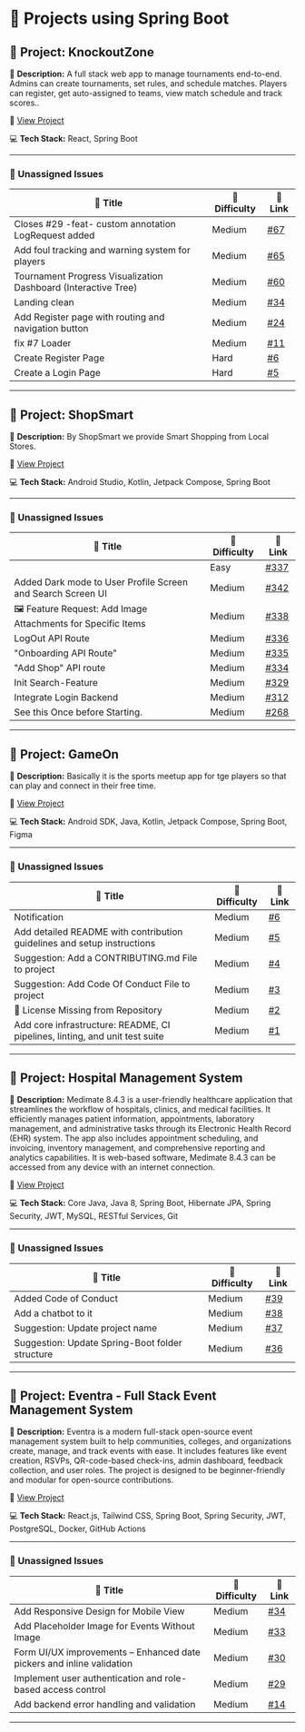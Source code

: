 # 🚀 Projects using Spring Boot

## 📌 Project: KnockoutZone

📝 **Description:** A full stack web app to manage tournaments end-to-end. Admins can create tournaments, set rules, and schedule matches. Players can register, get auto-assigned to teams, view match schedule and track scores..

🔗 [View Project](https://github.com/Ayush0316/KnockoutZone)

💻 **Tech Stack:** React, Spring Boot

---

### 🐛 Unassigned Issues

| 🔖 Title | 🎯 Difficulty | 🔗 Link |
|----------|----------------|---------|
| Closes #29 -feat- custom annotation LogRequest added | Medium | [#67](https://github.com/Ayush0316/KnockoutZone/pull/67) |
| Add foul tracking and warning system for players | Medium | [#65](https://github.com/Ayush0316/KnockoutZone/issues/65) |
| Tournament Progress Visualization Dashboard (Interactive Tree) | Medium | [#60](https://github.com/Ayush0316/KnockoutZone/issues/60) |
| Landing clean | Medium | [#34](https://github.com/Ayush0316/KnockoutZone/pull/34) |
| Add Register page with routing and navigation button | Medium | [#24](https://github.com/Ayush0316/KnockoutZone/pull/24) |
| fix #7 Loader | Medium | [#11](https://github.com/Ayush0316/KnockoutZone/pull/11) |
| Create Register Page | Hard | [#6](https://github.com/Ayush0316/KnockoutZone/issues/6) |
| Create a Login Page | Hard | [#5](https://github.com/Ayush0316/KnockoutZone/issues/5) |

---

## 📌 Project: ShopSmart

📝 **Description:** By ShopSmart we provide Smart Shopping from Local Stores.

🔗 [View Project](https://github.com/yuvrajsinghgmx/ShopSmart)

💻 **Tech Stack:** Android Studio, Kotlin, Jetpack Compose, Spring Boot

---

### 🐛 Unassigned Issues

| 🔖 Title | 🎯 Difficulty | 🔗 Link |
|----------|----------------|---------|
|  | Easy | [#337](https://github.com/yuvrajsinghgmx/ShopSmart/issues/337) |
| Added Dark mode to User Profile Screen and Search Screen UI | Medium | [#342](https://github.com/yuvrajsinghgmx/ShopSmart/pull/342) |
| 🖼️ Feature Request: Add Image Attachments for Specific Items | Medium | [#338](https://github.com/yuvrajsinghgmx/ShopSmart/issues/338) |
| LogOut API Route | Medium | [#336](https://github.com/yuvrajsinghgmx/ShopSmart/issues/336) |
| "Onboarding API Route" | Medium | [#335](https://github.com/yuvrajsinghgmx/ShopSmart/issues/335) |
| "Add Shop" API route | Medium | [#334](https://github.com/yuvrajsinghgmx/ShopSmart/issues/334) |
| Init Search-Feature | Medium | [#329](https://github.com/yuvrajsinghgmx/ShopSmart/issues/329) |
| Integrate Login Backend | Medium | [#312](https://github.com/yuvrajsinghgmx/ShopSmart/issues/312) |
| See this Once before Starting. | Medium | [#268](https://github.com/yuvrajsinghgmx/ShopSmart/issues/268) |

---

## 📌 Project: GameOn

📝 **Description:** Basically it is the sports meetup app for tge players so that can play and connect in their free time.

🔗 [View Project](https://github.com/AnshulPanwarr/g1new)

💻 **Tech Stack:** Android SDK, Java, Kotlin, Jetpack Compose, Spring Boot, Figma

---

### 🐛 Unassigned Issues

| 🔖 Title | 🎯 Difficulty | 🔗 Link |
|----------|----------------|---------|
| Notification | Medium | [#6](https://github.com/AnshulPanwarr/g1new/issues/6) |
| Add detailed README with contribution guidelines and setup instructions | Medium | [#5](https://github.com/AnshulPanwarr/g1new/pull/5) |
| Suggestion: Add a CONTRIBUTING.md File to project | Medium | [#4](https://github.com/AnshulPanwarr/g1new/issues/4) |
| Suggestion: Add Code Of Conduct File to project | Medium | [#3](https://github.com/AnshulPanwarr/g1new/issues/3) |
| 🚫 License Missing from Repository | Medium | [#2](https://github.com/AnshulPanwarr/g1new/issues/2) |
| Add core infrastructure: README, CI pipelines, linting, and unit test suite | Medium | [#1](https://github.com/AnshulPanwarr/g1new/issues/1) |

---

## 📌 Project: Hospital Management System

📝 **Description:** Medimate 8.4.3 is a user-friendly healthcare application that streamlines the workflow of hospitals, clinics, and medical facilities. It efficiently manages patient information, appointments, laboratory management, and administrative tasks through its Electronic Health Record (EHR) system. The app also includes appointment scheduling, and invoicing, inventory management, and comprehensive reporting and analytics capabilities. It is web-based software, Medimate 8.4.3 can be accessed from any device with an internet connection.

🔗 [View Project](https://github.com/aashut0xhkr/HMS_PRJCT.git)

💻 **Tech Stack:** Core Java, Java 8, Spring Boot, Hibernate JPA, Spring Security, JWT, MySQL, RESTful Services, Git

---

### 🐛 Unassigned Issues

| 🔖 Title | 🎯 Difficulty | 🔗 Link |
|----------|----------------|---------|
| Added Code of Conduct | Medium | [#39](https://github.com/aashut0xhkr/HMS_PRJCT/pull/39) |
| Add a chatbot to it | Medium | [#38](https://github.com/aashut0xhkr/HMS_PRJCT/issues/38) |
| Suggestion: Update project name | Medium | [#37](https://github.com/aashut0xhkr/HMS_PRJCT/issues/37) |
| Suggestion: Update Spring-Boot folder structure | Medium | [#36](https://github.com/aashut0xhkr/HMS_PRJCT/issues/36) |

---

## 📌 Project: Eventra - Full Stack Event Management System

📝 **Description:** Eventra is a modern full-stack open-source event management system built to help communities, colleges, and organizations create, manage, and track events with ease. It includes features like event creation, RSVPs, QR-code-based check-ins, admin dashboard, feedback collection, and user roles. The project is designed to be beginner-friendly and modular for open-source contributions.

🔗 [View Project](https://github.com/SandeepVashishtha/Eventra)

💻 **Tech Stack:** React.js, Tailwind CSS, Spring Boot, Spring Security, JWT, PostgreSQL, Docker, GitHub Actions

---

### 🐛 Unassigned Issues

| 🔖 Title | 🎯 Difficulty | 🔗 Link |
|----------|----------------|---------|
| Add Responsive Design for Mobile View | Medium | [#34](https://github.com/SandeepVashishtha/Eventra/issues/34) |
| Add Placeholder Image for Events Without Image | Medium | [#33](https://github.com/SandeepVashishtha/Eventra/issues/33) |
| Form UI/UX improvements – Enhanced date pickers and inline validation | Medium | [#30](https://github.com/SandeepVashishtha/Eventra/issues/30) |
| Implement user authentication and role-based access control | Medium | [#29](https://github.com/SandeepVashishtha/Eventra/issues/29) |
| Add backend error handling and validation | Medium | [#14](https://github.com/SandeepVashishtha/Eventra/issues/14) |

---

